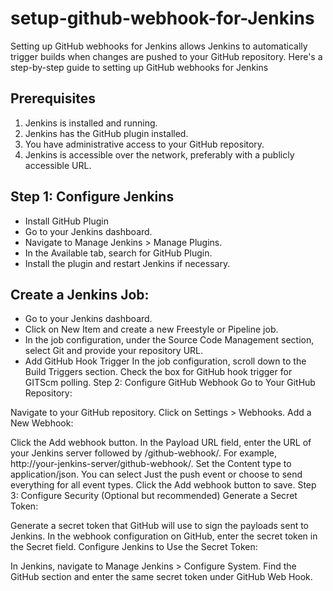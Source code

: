 # setup-github-webhook-for-Jenkins
Setting up GitHub webhooks for Jenkins allows Jenkins to automatically trigger builds when changes are pushed to your GitHub repository. Here's a step-by-step guide to setting up GitHub webhooks for Jenkins

## Prerequisites
1. Jenkins is installed and running.
2. Jenkins has the GitHub plugin installed.
3. You have administrative access to your GitHub repository.
4. Jenkins is accessible over the network, preferably with a publicly accessible URL.

## Step 1: Configure Jenkins
  - Install GitHub Plugin
  - Go to your Jenkins dashboard.
  - Navigate to Manage Jenkins > Manage Plugins.
  - In the Available tab, search for GitHub Plugin.
  - Install the plugin and restart Jenkins if necessary.

## Create a Jenkins Job:
  - Go to your Jenkins dashboard.
  - Click on New Item and create a new Freestyle or Pipeline job.
  - In the job configuration, under the Source Code Management section, select Git and provide your repository URL.
  - Add GitHub Hook Trigger
In the job configuration, scroll down to the Build Triggers section.
Check the box for GitHub hook trigger for GITScm polling.
Step 2: Configure GitHub Webhook
Go to Your GitHub Repository:

Navigate to your GitHub repository.
Click on Settings > Webhooks.
Add a New Webhook:

Click the Add webhook button.
In the Payload URL field, enter the URL of your Jenkins server followed by /github-webhook/. For example, http://your-jenkins-server/github-webhook/.
Set the Content type to application/json.
You can select Just the push event or choose to send everything for all event types.
Click the Add webhook button to save.
Step 3: Configure Security (Optional but recommended)
Generate a Secret Token:

Generate a secret token that GitHub will use to sign the payloads sent to Jenkins.
In the webhook configuration on GitHub, enter the secret token in the Secret field.
Configure Jenkins to Use the Secret Token:

In Jenkins, navigate to Manage Jenkins > Configure System.
Find the GitHub section and enter the same secret token under GitHub Web Hook.
